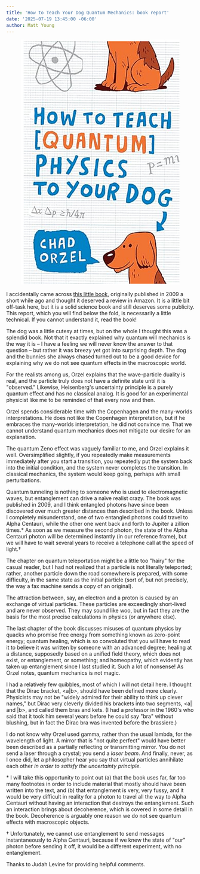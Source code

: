 ```yaml
---
title: 'How to Teach Your Dog Quantum Mechanics: book report'
date: '2025-07-19 13:45:00 -06:00'
author: Matt Young
---
```


<figure>
<img src="/uploads/2025/Orzel_Physics_Dog_600.jpg" alt="Book cover"/>
<figcaption>
</figcaption>
</figure>

I accidentally came across <a href="https://www.amazon.com/How-Teach-Quantum-Physics-Your-ebook/dp/B002ZJCQT2/">this little book</a>, originally published in 2009 a short while ago and thought it deserved a review in Amazon. It is a little bit off-task here, but it is a solid science book and still deserves some publicity. This report, which you will find below the fold, is necessarily a little technical. If you cannot understand it, read the book!

<!--more-->

The dog was a little cutesy at times, but on the whole I thought this was a splendid book. Not that it exactly explained why quantum will mechanics is the way it is – I have a feeling we will never know the answer to that question – but rather it was breezy yet got into surprising depth. The dog and the bunnies she always chased turned out to be a good device for explaining why we do not see quantum effects in the macroscopic world.

For the realists among us, Orzel explains that the wave-particle duality is real, and the particle truly does not have a definite state until it is "observed." Likewise, Heisenberg's uncertainty principle is a purely quantum effect and has no classical analog. It is good for an experimental physicist like me to be reminded of that every now and then.

Orzel spends considerable time with the Copenhagen and the many-worlds interpretations. He does not like the Copenhagen interpretation, but if he embraces the many-worlds interpretation, he did not convince me. That we cannot understand quantum mechanics does not mitigate our desire for an explanation.

The quantum Zeno effect was vaguely familiar to me, and Orzel explains it well. Oversimplified slightly, if you repeatedly make measurements immediately after you start a transition, you repeatedly put the system back into the initial condition, and the system never completes the transition. In classical mechanics, the system would keep going, perhaps with small perturbations.

Quantum tunneling is nothing to someone who is used to electromagnetic waves, but entanglement can drive a naïve realist crazy. The book was published in 2009, and I think entangled photons have since been discovered over much greater distances than described in the book. Unless I completely misunderstand, one of two entangled photons could travel to Alpha Centauri, while the other one went back and forth to Jupiter a zillion times.* As soon as we measure the second photon, the state of the Alpha Centauri photon will be determined instantly (in our reference frame), but we will have to wait several years to receive a telephone call at the speed of light.†

The chapter on quantum teleportation might be a little too "hairy" for the casual reader, but I had not realized that a particle is not literally teleported; rather, another particle down the road somewhere is prepared, with some difficulty, in the same state as the initial particle (sort of, but not precisely, the way a fax machine sends a copy of an original).

The attraction between, say, an electron and a proton is caused by an exchange of virtual particles. These particles are exceedingly short-lived and are never observed. They may sound like woo, but in fact they are the basis for the most precise calculations in physics (or anywhere else).

The last chapter of the book discusses misuses of quantum physics by quacks who promise free energy from something known as zero-point energy; quantum healing, which is so convoluted that you will have to read it to believe it was written by someone with an advanced degree; healing at a distance, supposedly based on a unified field theory, which does not exist, or entanglement, or something; and homeopathy, which evidently has taken up entanglement since I last studied it. Such a lot of nonsense! As Orzel notes, quantum mechanics is not magic.

I had a relatively few quibbles, most of which I will not detail here. I thought that the Dirac bracket, <a|b>, should have been defined more clearly. Physicists may not be "widely admired for their ability to think up clever names," but Dirac very cleverly divided his brackets into two segments, <a| and |b>, and called them bras and kets. (I had a professor in the 1960's who said that it took him several years before he could say "bra" without blushing, but in fact the Dirac bra was invented before the brassiere.) 

I do not know why Orzel used gamma, rather than the usual lambda, for the wavelength of light. A mirror that is "not quite perfect" would have better been described as a partially reflecting or transmitting mirror. You do not send a laser through a crystal; you send a <i>laser beam</i>. And finally, never, as I once did, let a philosopher hear you say that virtual particles annihilate each other <i>in order to satisfy the uncertainty principle</i>.

&#42; I will take this opportunity to point out (a) that the book uses far, far too many footnotes in order to include material that mostly should have been written into the text, and (b) that entanglement is very, very fussy, and it would be very difficult in reality for a photon to travel all the way to Alpha Centauri without having an interaction that destroys the entanglement. Such an interaction brings about decoherence, which is covered in some detail in the book. Decoherence is arguably one reason we do not see quantum effects with macroscopic objects.

† Unfortunately, we cannot use entanglement to send messages instantaneously to Alpha Centauri, because if we knew the state of "our" photon before sending it off, it would be a different experiment, with no entanglement.

Thanks to Judah Levine for providing helpful comments.
